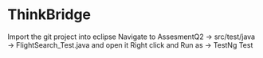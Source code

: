 # ThinkBridge
Import the git project into eclipse
Navigate to AssesmentQ2 -> src/test/java -> FlightSearch_Test.java and open it Right click and Run as -> TestNg Test
